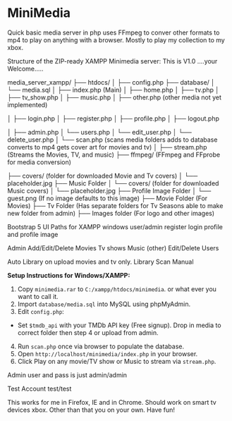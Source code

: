 # MiniMedia
Quick basic media server in php uses FFmpeg to conver other formats to mp4 to play on anything with a browser. Mostly to play my collection to my xbox.

Structure of the ZIP-ready XAMPP Minimedia server: This is V1.0 ....your Welcome.....

media_server_xampp/
├── htdocs/
│ ├── config.php
├── database/
│ └── media.sql
│ ├── index.php (Main)
│ ├── home.php
│ ├── tv.php
│ ├── tv_show.php
│ ├── music.php
│ ├── other.php (other media not yet implemented)

│ ├── login.php
│ ├── register.php
│ ├── profile.php
│ ├── logout.php

│ ├── admin.php
│ └── users.php
│ └── edit_user.php
│ └── delete_user.php
│ └── scan.php (scans media folders adds to database converts to mp4 gets cover art for movies and tv)
│ ├── stream.php (Streams the Movies, TV, and music)
├── ffmpeg/ (FFmpeg and FFprobe for media conversion)

├── covers/ (folder for downloaded Movie and Tv covers)
│ └── placeholder.jpg
├── Music Folder
│ └── covers/ (folder for downloaded Music covers)
│ └── placeholder.jpg
├── Profile Image Folder
│ └── guest.png (If no image defaults to this image)
├── Movie Folder (For Movies)
├── Tv Folder (Has separate folders for Tv Seasons able to make new folder from admin) 
├── Images folder (For logo and other images)

Bootstrap 5 UI
Paths for XAMPP windows
user/admin register login 
profile and profile image

Admin
Add/Edit/Delete Movies Tv shows Music (other)
Edit/Delete Users

Auto Library on upload movies and tv only.
Library Scan Manual 



**Setup Instructions for Windows/XAMPP:**


1. Copy `minimedia.rar` to `C:/xampp/htdocs/minimedia`. or what ever you want to call it.
2. Import `database/media.sql` into MySQL using phpMyAdmin.
3. Edit `config.php`:

- Set `$tmdb_api` with your TMDb API key (Free signup).
Drop in media to correct folder then step 4 or upload from admin.
4. Run `scan.php` once via browser to populate the database.
5. Open `http://localhost/minimedia/index.php` in your browser.
6. Click Play on any movie/TV show or Music to stream via `stream.php`.

Admin user and pass is just admin/admin

Test Account test/test

This works for me in Firefox, IE and in Chrome.
Should work on smart tv devices xbox.
Other than that you on your own. Have fun!

